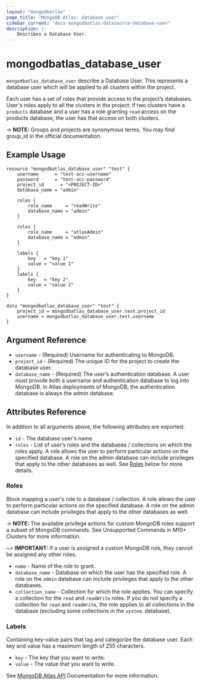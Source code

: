 ```yaml
---
layout: "mongodbatlas"
page_title: "MongoDB Atlas: database_user"
sidebar_current: "docs-mongodbatlas-datasource-database-user"
description: |-
    Describes a Database User.
---
```


# mongodbatlas_database_user

`mongodbatlas_database_user` describe a Database User. This represents a database user which will be applied to all clusters within the project.

Each user has a set of roles that provide access to the project’s databases. User's roles apply to all the clusters in the project: if two clusters have a `products` database and a user has a role granting `read` access on the products database, the user has that access on both clusters.

-> **NOTE:** Groups and projects are synonymous terms. You may find group_id in the official documentation.

## Example Usage

```hcl
resource "mongodbatlas_database_user" "test" {
	username      = "test-acc-username"
	password      = "test-acc-password"
	project_id      = "<PROJECT-ID>"
	database_name = "admin"

	roles {
		role_name     = "readWrite"
		database_name = "admin"
	}

    roles {
		role_name     = "atlasAdmin"
		database_name = "admin"
	}

	labels {
		key   = "key 1"
		value = "value 1"
	}
	labels {
		key   = "key 2"
		value = "value 2"
	}
}

data "mongodbatlas_database_user" "test" {
	project_id = mongodbatlas_database_user.test.project_id
	username = mongodbatlas_database_user.test.username
}

```

## Argument Reference

* `username` - (Required) Username for authenticating to MongoDB.
* `project_id` - (Required) The unique ID for the project to create the database user.
* `database_name` - (Required) The user’s authentication database. A user must provide both a username and authentication database to log into MongoDB. In Atlas deployments of MongoDB, the authentication database is always the admin database.

## Attributes Reference

In addition to all arguments above, the following attributes are exported:

* `id` - The database user's name.
* `roles` - List of user’s roles and the databases / collections on which the roles apply. A role allows the user to perform particular actions on the specified database. A role on the admin database can include privileges that apply to the other databases as well. See [Roles](#roles) below for more details.

### Roles

Block mapping a user's role to a database / collection. A role allows the user to perform particular actions on the specified database. A role on the admin database can include privileges that apply to the other databases as well.

-> **NOTE:** The available privilege actions for custom MongoDB roles support a subset of MongoDB commands. See Unsupported Commands in M10+ Clusters for more information.

~> **IMPORTANT:** If a user is assigned a custom MongoDB role, they cannot be assigned any other roles.

* `name` - Name of the role to grant.
* `database_name` -  Database on which the user has the specified role. A role on the `admin` database can include privileges that apply to the other databases.
* `collection_name` - Collection for which the role applies. You can specify a collection for the `read` and `readWrite` roles. If you do not specify a collection for `read` and `readWrite`, the role applies to all collections in the database (excluding some collections in the `system`. database).

### Labels
Containing key-value pairs that tag and categorize the database user. Each key and value has a maximum length of 255 characters.

* `key` - The key that you want to write.
* `value` - The value that you want to write.

See [MongoDB Atlas API](https://docs.atlas.mongodb.com/reference/api/database-users-get-single-user/) Documentation for more information.